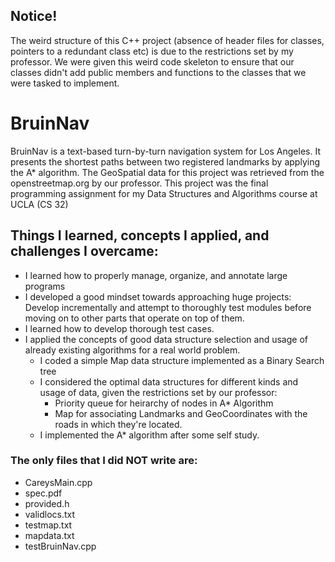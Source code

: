 ## Notice!
The weird structure of this C++ project (absence of header files for classes, pointers to a redundant class etc) is due to the restrictions set by my professor. We were given this weird code skeleton to ensure that our classes didn't add public members and functions to the classes that we were tasked to implement.

# BruinNav

BruinNav is a text-based turn-by-turn navigation system for Los Angeles. It presents the shortest paths between two registered landmarks by applying the A* algorithm. The GeoSpatial data for this project was retrieved from the openstreetmap.org by our professor. This project was the final programming assignment for my Data Structures and Algorithms course at UCLA (CS 32)

## Things I learned, concepts I applied, and challenges I overcame:
* I learned how to properly manage, organize, and annotate large programs
* I developed a good mindset towards approaching huge projects: Develop incrementally and attempt to thoroughly test modules before moving on to other parts that operate on top of them.
* I learned how to develop thorough test cases.
* I applied the concepts of good data structure selection and usage of already existing algorithms for a real world problem.
  * I coded a simple Map data structure implemented as a Binary Search tree
  * I considered the optimal data structures for different kinds and usage of data, given the restrictions set by our professor:
    * Priority queue for heirarchy of nodes in A* Algorithm 
    * Map for associating Landmarks and GeoCoordinates with the roads in which they're located.
  * I implemented the A* algorithm after some self study.

### The only files that I did NOT write are:
* CareysMain.cpp
* spec.pdf
* provided.h
* validlocs.txt
* testmap.txt
* mapdata.txt
* testBruinNav.cpp
